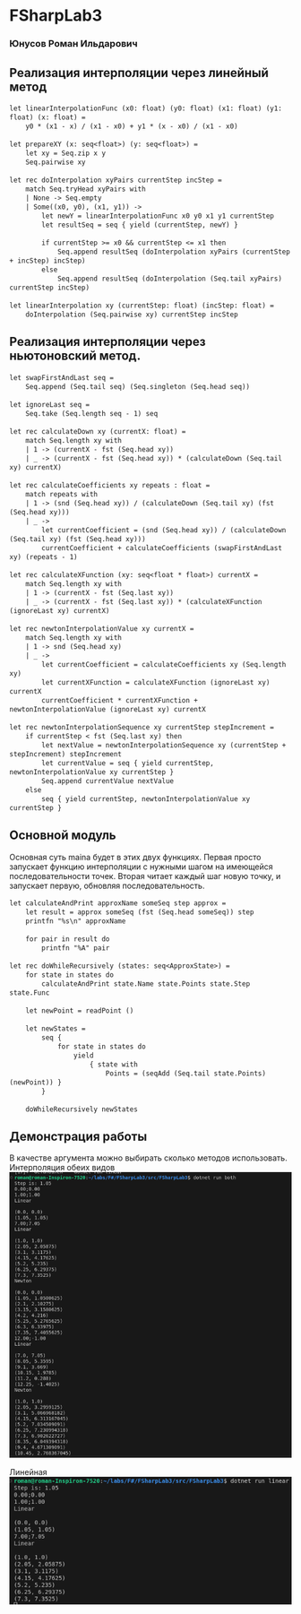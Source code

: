# FSharpLab3
### Юнусов Роман Ильдарович

## Реализация интерполяции через линейный метод

```f#
let linearInterpolationFunc (x0: float) (y0: float) (x1: float) (y1: float) (x: float) =
    y0 * (x1 - x) / (x1 - x0) + y1 * (x - x0) / (x1 - x0)

let prepareXY (x: seq<float>) (y: seq<float>) =
    let xy = Seq.zip x y
    Seq.pairwise xy

let rec doInterpolation xyPairs currentStep incStep =
    match Seq.tryHead xyPairs with
    | None -> Seq.empty
    | Some((x0, y0), (x1, y1)) ->
        let newY = linearInterpolationFunc x0 y0 x1 y1 currentStep
        let resultSeq = seq { yield (currentStep, newY) }

        if currentStep >= x0 && currentStep <= x1 then
            Seq.append resultSeq (doInterpolation xyPairs (currentStep + incStep) incStep)
        else
            Seq.append resultSeq (doInterpolation (Seq.tail xyPairs) currentStep incStep)

let linearInterpolation xy (currentStep: float) (incStep: float) =
    doInterpolation (Seq.pairwise xy) currentStep incStep
```

## Реализация интерполяции через ньютоновский метод.

```f#
let swapFirstAndLast seq =
    Seq.append (Seq.tail seq) (Seq.singleton (Seq.head seq))

let ignoreLast seq =
    Seq.take (Seq.length seq - 1) seq

let rec calculateDown xy (currentX: float) =
    match Seq.length xy with
    | 1 -> (currentX - fst (Seq.head xy))
    | _ -> (currentX - fst (Seq.head xy)) * (calculateDown (Seq.tail xy) currentX)

let rec calculateCoefficients xy repeats : float =
    match repeats with
    | 1 -> (snd (Seq.head xy)) / (calculateDown (Seq.tail xy) (fst (Seq.head xy)))
    | _ ->
        let currentCoefficient = (snd (Seq.head xy)) / (calculateDown (Seq.tail xy) (fst (Seq.head xy)))
        currentCoefficient + calculateCoefficients (swapFirstAndLast xy) (repeats - 1)

let rec calculateXFunction (xy: seq<float * float>) currentX =
    match Seq.length xy with
    | 1 -> (currentX - fst (Seq.last xy))
    | _ -> (currentX - fst (Seq.last xy)) * (calculateXFunction (ignoreLast xy) currentX)

let rec newtonInterpolationValue xy currentX =
    match Seq.length xy with
    | 1 -> snd (Seq.head xy)
    | _ ->
        let currentCoefficient = calculateCoefficients xy (Seq.length xy)
        let currentXFunction = calculateXFunction (ignoreLast xy) currentX
        currentCoefficient * currentXFunction + newtonInterpolationValue (ignoreLast xy) currentX

let rec newtonInterpolationSequence xy currentStep stepIncrement =
    if currentStep < fst (Seq.last xy) then
        let nextValue = newtonInterpolationSequence xy (currentStep + stepIncrement) stepIncrement
        let currentValue = seq { yield currentStep, newtonInterpolationValue xy currentStep }
        Seq.append currentValue nextValue
    else
        seq { yield currentStep, newtonInterpolationValue xy currentStep }

```
## Основной модуль
Основная суть mainа будет в этих двух функциях.
Первая просто запускает функцию интерполяции с нужными шагом на имеющейся последовательности точек.
Вторая читает каждый шаг новую точку, и запускает первую, обновляя последовательность.

```f#
let calculateAndPrint approxName someSeq step approx =
    let result = approx someSeq (fst (Seq.head someSeq)) step
    printfn "%s\n" approxName

    for pair in result do
        printfn "%A" pair

let rec doWhileRecursively (states: seq<ApproxState>) =
    for state in states do
        calculateAndPrint state.Name state.Points state.Step state.Func

    let newPoint = readPoint ()

    let newStates =
        seq {
            for state in states do
                yield
                    { state with
                        Points = (seqAdd (Seq.tail state.Points) (newPoint)) }
        }

    doWhileRecursively newStates
```

## Демонстрация работы

В качестве аргумента можно выбирать сколько методов использовать.
Интерполяция обеих видов
![оба метода](./img/both.png)

Линейная
![линейный](./img/linear.png)